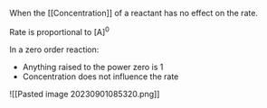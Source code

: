 When the [[Concentration]] of a reactant has no effect on the rate.

Rate is proportional to [A]<sup>0</sup> 

In a zero order reaction:
- Anything raised to the power zero is 1
- Concentration does not influence the rate

![[Pasted image 20230901085320.png]]